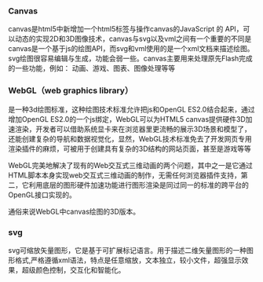 ### Canvas

canvas是html5中新增加一个html5标签与操作canvas的JavaScript  的 API，可以动态的实现2D和3D图像技术，canvas与svg以及vml之间有一个重要的不同是canvas是一个基于js的绘图API，而svg和vml使用的是一个xml文档来描述绘图。svg绘图很容易编辑与生成，功能会弱一些。canvas主要用来处理原先Flash完成的一些功能，例如： 动画、游戏、图表、图像处理等等

### WebGL（web graphics library）

是一种3d绘图标准，这种绘图技术标准允许把js和OpenGL ES2.0结合起来，通过增加OpenGL ES2.0的一个js绑定，WebGL可以为HTML5 canvas提供硬件3D加速渲染，开发者可以借助系统显卡来在浏览器里更流畅的展示3D场景和模型了，还能创建复杂的导航和数据视觉化，显然，WebGL技术标准免去了开发网页专用渲染插件的麻烦，可被用于创建具有复杂的3D结构的网站页面，甚至是游戏等等

WebGL完美地解决了现有的Web交互式三维动画的两个问题，其中之一是它通过HTML脚本本身实现web交互式三维动画的制作，无需任何浏览器插件支持，第二，它利用底层的图形硬件加速功能进行图形渲染是同过同一的标准的跨平台的OpenGL接口实现的。

通俗来说WebGL中canvas绘图的3D版本。

### svg
svg可缩放矢量图形，它是基于可扩展标记语言。用于描述二维矢量图形的一种图形格式,严格遵循xml语法，特点是任意缩放，文本独立，较小文件，超强显示效果，超级颜色控制，交互化和智能化。